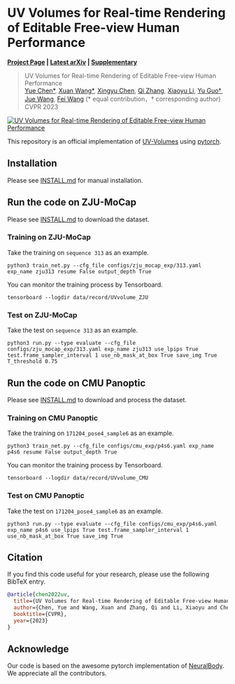 # UV Volumes for Real-time Rendering of Editable Free-view Human Performance
**[Project Page](https://fanegg.github.io/UV-Volumes) | [Latest arXiv](https://arxiv.org/pdf/2203.14402.pdf) | [Supplementary](https://fanegg.github.io/UV-Volumes/files/UV_Volumes_Supplementary_Material.pdf)**

> UV Volumes for Real-time Rendering of Editable Free-view Human Performance  
> [Yue Chen*](https://fanegg.github.io/), [Xuan Wang*](https://xuanwangvc.github.io/), [Xingyu Chen](http://rover-xingyu.github.io/), [Qi Zhang](https://qzhang-cv.github.io/), [Xiaoyu Li](https://xiaoyu258.github.io/), [Yu Guo†](https://yuguo-xjtu.github.io/), [Jue Wang](https://juewang725.github.io/), [Fei Wang](http://www.aiar.xjtu.edu.cn/info/1046/1242.htm) (* equal contribution，† corresponding author)  
> CVPR 2023

[![UV Volumes for Real-time Rendering of Editable Free-view Human Performance](https://res.cloudinary.com/marcomontalbano/image/upload/v1678176939/video_to_markdown/images/youtube--JftQnXLMmPc-c05b58ac6eb4c4700831b2b3070cd403.jpg)](https://youtu.be/JftQnXLMmPc "UV Volumes for Real-time Rendering of Editable Free-view Human Performance")

This repository is an official implementation of [UV-Volumes](https://fanegg.github.io/UV-Volumes) using [pytorch](https://pytorch.org/).

## Installation

Please see [INSTALL.md](INSTALL.md) for manual installation.

## Run the code on ZJU-MoCap

Please see [INSTALL.md](INSTALL.md) to download the dataset.

<!-- We provide the pretrained models at [here](https://). -->

### Training on ZJU-MoCap

Take the training on `sequence 313` as an example.

```
python3 train_net.py --cfg_file configs/zju_mocap_exp/313.yaml exp_name zju313 resume False output_depth True
```
You can monitor the training process by Tensorboard.
```
tensorboard --logdir data/record/UVvolume_ZJU
```

### Test on ZJU-MoCap

Take the test on `sequence 313` as an example.

<!-- 1. Download the corresponding pretrained model and put it to `$ROOT/data/trained_model/UVvolume_ZJU/zju313/latest.pth`. -->

```
python3 run.py --type evaluate --cfg_file configs/zju_mocap_exp/313.yaml exp_name zju313 use_lpips True test.frame_sampler_interval 1 use_nb_mask_at_box True save_img True T_threshold 0.75 
```


## Run the code on CMU Panoptic

Please see [INSTALL.md](INSTALL.md) to download and process the dataset.

<!-- We provide the pretrained models at [here](https://). -->

### Training on CMU Panoptic

Take the training on `171204_pose4_sample6` as an example.

```
python3 train_net.py --cfg_file configs/cmu_exp/p4s6.yaml exp_name p4s6 resume False output_depth True
```
You can monitor the training process by Tensorboard.
```
tensorboard --logdir data/record/UVvolume_CMU
```

### Test on CMU Panoptic

Take the test on `171204_pose4_sample6` as an example.

<!-- 1. Download the corresponding pretrained model and put it to `$ROOT/data/trained_model/UVvolume_CMU/p4s6/latest.pth`. -->

```
python3 run.py --type evaluate --cfg_file configs/cmu_exp/p4s6.yaml exp_name p4s6 use_lpips True test.frame_sampler_interval 1 use_nb_mask_at_box True save_img True
```


## Citation

If you find this code useful for your research, please use the following BibTeX entry.

```bibtex
@article{chen2022uv,
  title={UV Volumes for Real-time Rendering of Editable Free-view Human Performance},
  author={Chen, Yue and Wang, Xuan and Zhang, Qi and Li, Xiaoyu and Chen, Xingyu and Guo, Yu and Wang, Jue and Wang, Fei},
  booktitle={CVPR},
  year={2023}
}
```


## Acknowledge
Our code is based on the awesome pytorch implementation of [NeuralBody](https://github.com/zju3dv/neuralbody). We appreciate all the contributors.
